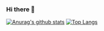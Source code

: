 ### Hi there 👋
[![Anurag's github stats](https://github-readme-stats.vercel.app/api?username=liyubin117&theme=merko)](https://github.com/anuraghazra/github-readme-stats)
[![Top Langs](https://github-readme-stats.vercel.app/api/top-langs/?username=liyubin117&theme=merko)](https://github.com/anuraghazra/github-readme-stats)
